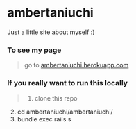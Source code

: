 # ambertaniuchi
Just a little site about myself :)

### To see my page

> go to [ambertaniuchi.herokuapp.com](https://ambertaniuchi.herokuapp.com/)

### If you really want to run this locally

> 1. clone this repo
  2. cd ambertaniuchi/ambertaniuchi/
  3. bundle exec rails s
